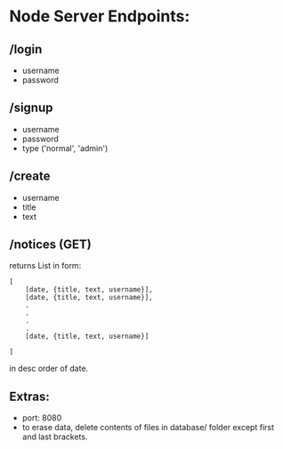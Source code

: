# Node Server Endpoints:

## /login

* username
* password

## /signup

* username
* password
* type ('normal', 'admin')

## /create

* username
* title
* text

## /notices (GET)

returns List in form: <br>
```
[
	[date, {title, text, username}],
    [date, {title, text, username}],
    .
    .
    .
    .
    [date, {title, text, username}]

]
```
in desc order of date.

## Extras:
* port: 8080
* to erase data, delete contents of files in database/ folder except first and last brackets.

